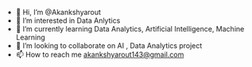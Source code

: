 - 👋 Hi, I’m @Akankshyarout
- 👀 I’m interested in Data Anlytics
- 🌱 I’m currently learning Data Analytics, Artificial Intelligence, Machine Learning
- 💞️ I’m looking to collaborate on AI , Data Analytics project
- 📫 How to reach me akankshyarout143@gmail.com

<!---
Akankshyarout/Akankshyarout is a ✨ special ✨ repository because its `README.md` (this file) appears on your GitHub profile.
You can click the Preview link to take a look at your changes.
--->
